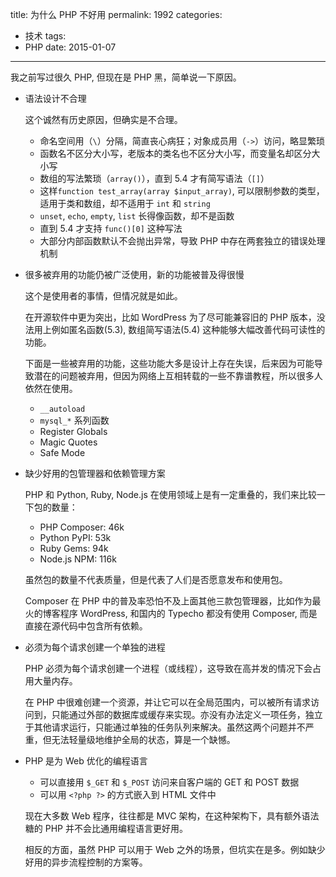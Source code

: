 title: 为什么 PHP 不好用
permalink: 1992
categories:
  - 技术
tags:
  - PHP
date: 2015-01-07
---

我之前写过很久 PHP, 但现在是 PHP 黑，简单说一下原因。

* 语法设计不合理

    这个诚然有历史原因，但确实是不合理。  

    * 命名空间用（`\`）分隔，简直丧心病狂；对象成员用（`->`）访问，略显繁琐
    * 函数名不区分大小写，老版本的类名也不区分大小写，而变量名却区分大小写
    * 数组的写法繁琐（`array()`），直到 5.4 才有简写语法（`[]`）
    * 这样`function test_array(array $input_array)`, 可以限制参数的类型，适用于类和数组，却不适用于 `int` 和 `string`
    * `unset`, `echo`, `empty`, `list` 长得像函数，却不是函数
    * 直到 5.4 才支持 `func()[0]` 这种写法
    * 大部分内部函数默认不会抛出异常，导致 PHP 中存在两套独立的错误处理机制

* 很多被弃用的功能仍被广泛使用，新的功能被普及得很慢

    这个是使用者的事情，但情况就是如此。  

    在开源软件中更为突出，比如 WordPress 为了尽可能兼容旧的 PHP 版本，没法用上例如匿名函数(5.3), 数组简写语法(5.4) 这种能够大幅改善代码可读性的功能。

    下面是一些被弃用的功能，这些功能大多是设计上存在失误，后来因为可能导致潜在的问题被弃用，但因为网络上互相转载的一些不靠谱教程，所以很多人依然在使用。

    * `__autoload`
    * `mysql_*` 系列函数
    * Register Globals
    * Magic Quotes
    * Safe Mode

* 缺少好用的包管理器和依赖管理方案

    PHP 和 Python, Ruby, Node.js 在使用领域上是有一定重叠的，我们来比较一下包的数量：

    * PHP Composer: 46k
    * Python PyPI: 53k
    * Ruby Gems: 94k
    * Node.js NPM: 116k

    虽然包的数量不代表质量，但是代表了人们是否愿意发布和使用包。

    Composer 在 PHP 中的普及率恐怕不及上面其他三款包管理器，比如作为最火的博客程序 WordPress, 和国内的 Typecho 都没有使用 Composer, 而是直接在源代码中包含所有依赖。

* 必须为每个请求创建一个单独的进程

    PHP 必须为每个请求创建一个进程（或线程），这导致在高并发的情况下会占用大量内存。

    在 PHP 中很难创建一个资源，并让它可以在全局范围内，可以被所有请求访问到，只能通过外部的数据库或缓存来实现。亦没有办法定义一项任务，独立于其他请求运行，只能通过单独的任务队列来解决。虽然这两个问题并不严重，但无法轻量级地维护全局的状态，算是一个缺憾。

* PHP 是为 Web 优化的编程语言

    * 可以直接用 `$_GET` 和 `$_POST` 访问来自客户端的 GET 和 POST 数据
    * 可以用 `<?php ?>` 的方式嵌入到 HTML 文件中

    现在大多数 Web 程序，往往都是 MVC 架构，在这种架构下，具有额外语法糖的 PHP 并不会比通用编程语言更好用。

    相反的方面，虽然 PHP 可以用于 Web 之外的场景，但坑实在是多。例如缺少好用的异步流程控制的方案等。
